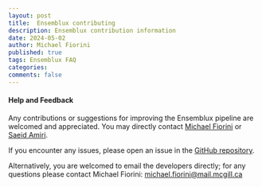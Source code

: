 ```yaml
---
layout: post
title:  Ensemblux contributing
description: Ensemblux contribution information
date: 2024-05-02
author: Michael Fiorini
published: true
tags: Ensemblux FAQ
categories: 
comments: false
---
```


#### Help and Feedback
Any contributions or suggestions for improving the Ensemblux pipeline are welcomed and appreciated. You may directly contact [Michael Fiorini](https://github.com/fiorini9) or [Saeid Amiri](https://github.com/saeidamiri1). 

If you encounter any issues, please open an issue in the [GitHub repository](https://github.com/neurobioinfo/scrnabox).

Alternatively, you are welcomed to email the developers directly; for any questions please contact Michael Fiorini: [michael.fiorini@mail.mcgill.ca]() <br />

